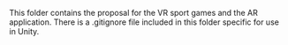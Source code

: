 This folder contains the proposal for the VR sport games and the AR application.
There is a .gitignore file included in this folder specific for use in Unity.
